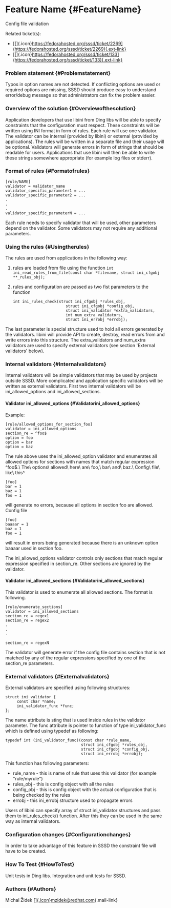 Feature Name {#FeatureName}
============

Config file validation

Related ticket(s):

-   [[​]{.icon}https://fedorahosted.org/sssd/ticket/2269](https://fedorahosted.org/sssd/ticket/2269){.ext-link}
-   [[​]{.icon}https://fedorahosted.org/sssd/ticket/133](https://fedorahosted.org/sssd/ticket/133){.ext-link}

### Problem statement {#Problemstatement}

Typos in option names are not detected. If conflicting options are used
or required options are missing, SSSD should produce easy to understand
error/debug message so that administrators can fix the problem easier.

### Overview of the solution {#Overviewofthesolution}

Application developers that use libini from Ding libs will be able to
specify constraints that the configuration must respect. These
constraints will be written using INI format in form of rules. Each rule
will use one validator. The validator can be internal (provided by
libini) or external (provided by applications). The rules will be
written in a separate file and their usage will be optional. Validators
will generate errors in form of strings that should be readable for
users. Applications that use libini will then be able to write these
strings somewhere appropriate (for example log files or stderr).

### Format of rules {#Formatofrules}

``` {.wiki}
[rule/NAME]
validator = validator_name
validator_specific_parameter1 = ...
validator_specific_parameter2 = ...
.
.
.
validator_specific_parameterN = ...
```

Each rule needs to specify validator that will be used, other parameters
depend on the validator. Some validators may not require any additional
parameters.

### Using the rules {#Usingtherules}

The rules are used from applications in the following way:

1.  rules are loaded from file using the function
    `int ini_read_rules_from_file(const char *filename, struct ini_cfgobj **_rules_obj);`
2.  rules and configuration are passed as two fist parameters to the
    function

    ``` {.wiki}
    int ini_rules_check(struct ini_cfgobj *rules_obj,
                           struct ini_cfgobj *config_obj,
                           struct ini_validator *extra_validators,
                           int num_extra_validators,
                           struct ini_errobj *errobj);
    ```

The last parameter is special structure used to hold all errors
generated by the validators. libini will provide API to create, destroy,
read errors from and write errors into this structure. The
extra\_validators and num\_extra validators are used to specify external
validators (see section 'External validators' below).

### Internal validators {#Internalvalidators}

Internal validators will be simple validators that may be used by
projects outside SSSD. More complicated and application specific
validators will be written as external validators. First two internal
validators will be ini\_allowed\_options and ini\_allowed\_sections.

#### Validator ini\_allowed\_options {#Validatorini_allowed_options}

Example:

``` {.wiki}
[rule/allowed_options_for_section_foo]
validator = ini_allowed_options
section_re = ^foo$
option = foo
option = bar
option = baz
```

The rule above uses the ini\_allowed\_option validator and enumerates
all allowed options for sections with names that match regular
expression
^foo\$.\ The\ options\ allowed\ here\ are\ foo,\ bar\ and\ baz.\ Config\ file\ like\ this^

``` {.wiki}
[foo]
bar = 1
baz = 1
foo = 1
```

will generate no errors, because all options in section foo are allowed.
Config file

``` {.wiki}
[foo]
baaaar = 1
baz = 1
foo = 1
```

will result in errors being generated because there is an unknown option
baaaar used in section foo.

The ini\_allowed\_options validator controls only sections that match
regular expression specified in section\_re. Other sections are ignored
by the validator.

#### Validator ini\_allowed\_sections {#Validatorini_allowed_sections}

This validator is used to enumerate all allowed sections. The format is
following.

``` {.wiki}
[rule/enumerate_sections]
validator = ini_allowed_sections
section_re = regex1
section_re = regex2
.
.
.

section_re = regexN
```

The validator will generate error if the config file contains section
that is not matched by any of the regular expressions specified by one
of the section\_re parameters.

### External validators {#Externalvalidators}

External validators are specified using following structures:

``` {.wiki}
struct ini_validator {                                                    
     const char *name;                                                     
     ini_validator_func *func;                                             
};
```

The name attribute is sting that is used inside rules in the validator
parameter. The func attribute is pointer to function of type
ini\_validator\_func which is defined using typedef as following:

``` {.wiki}
typedef int (ini_validator_func)(const char *rule_name,                   
                                 struct ini_cfgobj *rules_obj,            
                                 struct ini_cfgobj *config_obj,           
                                 struct ini_errobj *errobj); 
```

This function has following parameters:

-   rule\_name - this is name of rule that uses this validator (for
    example "rule/myrule")
-   rules\_obj - this is config object with all the rules
-   config\_obj - this is config object with the actual configuration
    that is being checked by the rules
-   errobj - this ini\_errobj structure used to propagate errors

Users of libini can specify array of struct ini\_validator structures
and pass them to ini\_rules\_check() function. After this they can be
used in the same way as internal validators.

### Configuration changes {#Configurationchanges}

In order to take advantage of this feature in SSSD the constraint file
will have to be created.

### How To Test {#HowToTest}

Unit tests in Ding libs. Integration and unit tests for SSSD.

### Authors {#Authors}

Michal Židek
[[​]{.icon}mzidek@redhat.com](mailto:mzidek@redhat.com){.mail-link}
